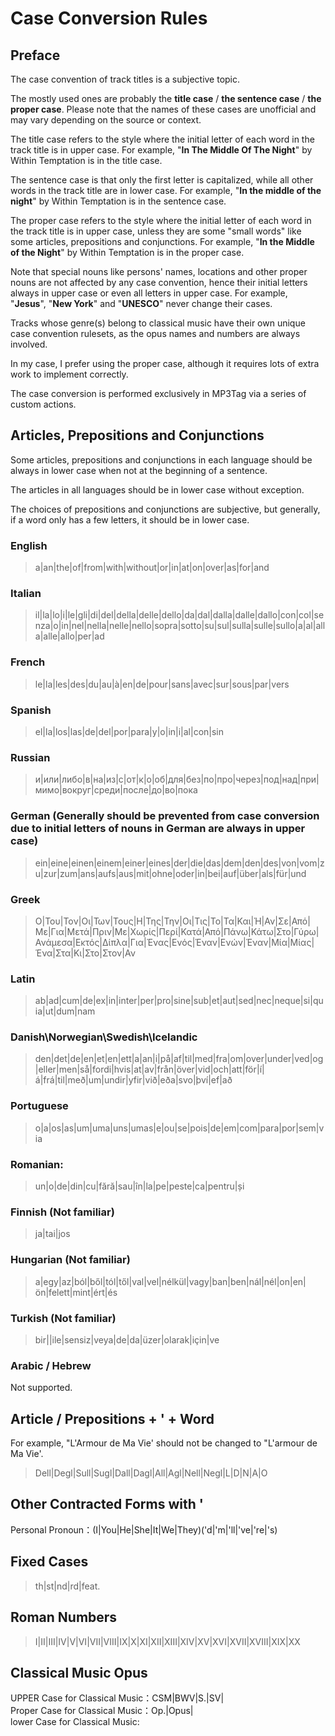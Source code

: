 # Case Conversion Rules

## Preface

The case convention of track titles is a subjective topic. 

The mostly used ones are probably the **title case** / **the sentence case** / **the proper case**. Please note that the names of these cases are unofficial and may vary depending on the source or context.

The title case refers to the style where the initial letter of each word in the track title is in upper case. For example, "**In The Middle Of The Night**" by Within Temptation is in the title case.  

The sentence case is that only the first letter is capitalized, while all other words in the track title are in lower case. For example, "**In the middle of the night**" by Within Temptation is in the sentence case.  

The proper case refers to the style where the initial letter of each word in the track title is in upper case, unless they are some "small words" like some articles, prepositions and conjunctions. For example, "**In the Middle of the Night**" by Within Temptation is in the proper case.  

Note that special nouns like persons' names, locations and other proper nouns are not affected by any case convention, hence their initial letters always in upper case or even all letters in upper case. For example, "**Jesus**", "**New York**" and "**UNESCO**" never change their cases.  

Tracks whose genre(s) belong to classical music have their own unique case convention rulesets, as the opus names and numbers are always involved.  

In my case, I prefer using the proper case, although it requires lots of extra work to implement correctly.  

The case conversion is performed exclusively in MP3Tag via a series of custom actions.  

## Articles, Prepositions and Conjunctions

Some articles, prepositions and conjunctions in each language should be always in lower case when not at the beginning of a sentence.  

The articles in all languages should be in lower case without exception.  

The choices of prepositions and conjunctions are subjective, but generally, if a word only has a few letters, it should be in lower case.  

### English
>a|an|the|of|from|with|without|or|in|at|on|over|as|for|and
### Italian
>il|la|lo|i|le|gli|di|del|della|delle|dello|da|dal|dalla|dalle|dallo|con|col|senza|o|in|nel|nella|nelle|nello|sopra|sotto|su|sul|sulla|sulle|sullo|a|al|alla|alle|allo|per|ad
### French
>le|la|les|des|du|au|à|en|de|pour|sans|avec|sur|sous|par|vers
### Spanish
>el|la|los|las|de|del|por|para|y|o|in|i|al|con|sin
### Russian
>и|или|либо|в|на|из|с|от|к|о|об|для|без|по|про|через|под|над|при|мимо|вокруг|среди|после|до|во|пока
### German (Generally should be prevented from case conversion due to initial letters of nouns in German are always in upper case)
>ein|eine|einen|einem|einer|eines|der|die|das|dem|den|des|von|vom|zu|zur|zum|ans|aufs|aus|mit|ohne|oder|in|bei|auf|über|als|für|und
### Greek
>Ο|Του|Τον|Οι|Των|Τους|Η|Της|Την|Οι|Τις|Το|Τα|Και|Ή|Αν|Σε|Από|Με|Για|Μετά|Πριν|Με|Χωρίς|Περί|Κατά|Από|Πάνω|Κάτω|Στο|Γύρω|Ανάμεσα|Εκτός|Δίπλα|Για|Ένας|Ενός|Έναν|Ενών|Έναν|Μία|Μίας|Ένα|Στα|Κι|Στο|Στον|Αν
### Latin
>ab|ad|cum|de|ex|in|inter|per|pro|sine|sub|et|aut|sed|nec|neque|si|quia|ut|dum|nam
### Danish\Norwegian\Swedish\Icelandic
>den|det|de|en|et|en|ett|a|an|i|på|af|til|med|fra|om|over|under|ved|og|eller|men|så|fordi|hvis|at|av|från|över|vid|och|att|för|í|á|frá|til|með|um|undir|yfir|við|eða|svo|því|ef|að
### Portuguese
>o|a|os|as|um|uma|uns|umas|e|ou|se|pois|de|em|com|para|por|sem|via
### Romanian:
>un|o|de|din|cu|fără|sau|în|la|pe|peste|ca|pentru|și
### Finnish (Not familiar)
>ja|tai|jos
### Hungarian (Not familiar)
>a|egy|az|ból|ből|tól|től|val|vel|nélkül|vagy|ban|ben|nál|nél|on|en|ön|felett|mint|ért|és
### Turkish (Not familiar)
>bir||ile|sensiz|veya|de|da|üzer|olarak|için|ve
### Arabic / Hebrew
Not supported.  

## Article / Prepositions + ' + Word

For example, "L'Armour de Ma Vie' should not be changed to "L'armour de Ma Vie'.  

>Dell|Degl|Sull|Sugl|Dall|Dagl|All|Agl|Nell|Negl|L|D|N|A|O

## Other Contracted Forms with '

Personal Pronoun：(I|You|He|She|It|We|They)('d|'m|'ll|'ve|'re|'s)

## Fixed Cases

>th|st|nd|rd|feat.

## Roman Numbers

>I|II|III|IV|V|VI|VII|VIII|IX|X|XI|XII|XIII|XIV|XV|XVI|XVII|XVIII|XIX|XX  

## Classical Music Opus

UPPER Case for Classical Music：CSM|BWV|S.|SV|  
Proper Case for Classical Music：Op.|Opus|  
lower Case for Classical Music:  
